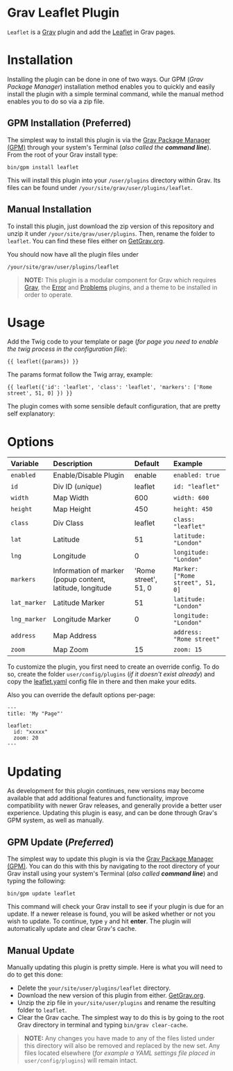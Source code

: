 # Grav Leaflet Plugin

`Leaflet` is a [Grav](http://github.com/getgrav/grav) plugin and add the [Leaflet](http://leafletjs.com/) in Grav pages.

# Installation

Installing the plugin can be done in one of two ways. Our GPM (_Grav Package Manager_) installation method enables you to quickly and easily install the plugin with a simple terminal command, while the manual method enables you to do so via a zip file.

## GPM Installation (Preferred)

The simplest way to install this plugin is via the [Grav Package Manager (GPM)](http://learn.getgrav.org/advanced/grav-gpm) through your system's Terminal (_also called the **command line**_).  From the root of your Grav install type:

    bin/gpm install leaflet

This will install this plugin into your `/user/plugins` directory within Grav. Its files can be found under `/your/site/grav/user/plugins/leaflet`.

## Manual Installation

To install this plugin, just download the zip version of this repository and unzip it under `/your/site/grav/user/plugins`. Then, rename the folder to `leaflet`. You can find these files either on [GetGrav.org](http://getgrav.org/downloads/plugins#extras).

You should now have all the plugin files under

    /your/site/grav/user/plugins/leaflet

> **NOTE:** This plugin is a modular component for Grav which requires [Grav](http://github.com/getgrav/grav), the [Error](https://github.com/getgrav/grav-plugin-error) and [Problems](https://github.com/getgrav/grav-plugin-problems) plugins, and a theme to be installed in order to operate.

# Usage

Add the Twig code to your template or page (_for page you need to enable the twig process in the configuration file_):

    {{ leaflet({params}) }}

The params format follow the Twig array, example:

    {{ leaflet({'id': 'leaflet', 'class': 'leaflet', 'markers': ['Rome street', 51, 0] }) }}

The plugin comes with some sensible default configuration, that are pretty self explanatory:

# Options

|      Variable     |       Description       | Default |           Example         |
| :---------------- | :---------------------- | :------ | :------------------------ |
| `enabled`         | Enable/Disable Plugin   | enable  | `enabled: true`           |
| `id`              | Div ID (_unique_)       | leaflet | `id: "leaflet"`           |
| `width`           | Map Width               | 600     | `width: 600`              |
| `height`          | Map Height              | 450     | `height: 450`             |
| `class`           | Div Class               | leaflet | `class: "leaflet"`        |
| `lat`             | Latitude                |    51   | `latitude: "London"`      |
| `lng`             | Longitude               |    0    | `longitude: "London"`     |
| `markers` | Information of marker (popup content, latitude, longitude     |   'Rome street', 51, 0  | `Marker: ["Rome street", 51, 0]` | 
| `lat_marker`      | Latitude Marker         |    51   | `latitude: "London"`      |
| `lng_marker`      | Longitude Marker        |    0    | `longitude: "London"`     |
| `address`         | Map Address             |         | `address: "Rome street"`  |
| `zoom`            | Map Zoom                | 15      | `zoom: 15`                |

To customize the plugin, you first need to create an override config. To do so, create the folder `user/config/plugins` (_if it doesn't exist already_) and copy the [leaflet.yaml](leaflet.yaml) config file in there and then make your edits.

Also you can override the default options per-page:

    ---
    title: 'My "Page"'

    leaflet:
      id: "xxxxx"
      zoom: 20
    ---

# Updating

As development for this plugin continues, new versions may become available that add additional features and functionality, improve compatibility with newer Grav releases, and generally provide a better user experience. Updating this plugin is easy, and can be done through Grav's GPM system, as well as manually.

## GPM Update (_Preferred_)

The simplest way to update this plugin is via the [Grav Package Manager (GPM)](http://learn.getgrav.org/advanced/grav-gpm). You can do this with this by navigating to the root directory of your Grav install using your system's Terminal (_also called **command line**_) and typing the following:

    bin/gpm update leaflet

This command will check your Grav install to see if your plugin is due for an update. If a newer release is found, you will be asked whether or not you wish to update. To continue, type `y` and hit **enter**. The plugin will automatically update and clear Grav's cache.

## Manual Update

Manually updating this plugin is pretty simple. Here is what you will need to do to get this done:

* Delete the `your/site/user/plugins/leaflet` directory.
* Download the new version of this plugin from either. [GetGrav.org](http://getgrav.org/downloads/plugins#extras).
* Unzip the zip file in `your/site/user/plugins` and rename the resulting folder to `leaflet`.
* Clear the Grav cache. The simplest way to do this is by going to the root Grav directory in terminal and typing `bin/grav clear-cache`.

> **NOTE:** Any changes you have made to any of the files listed under this directory will also be removed and replaced by the new set. Any files located elsewhere (_for example a YAML settings file placed in_ `user/config/plugins`) will remain intact.
